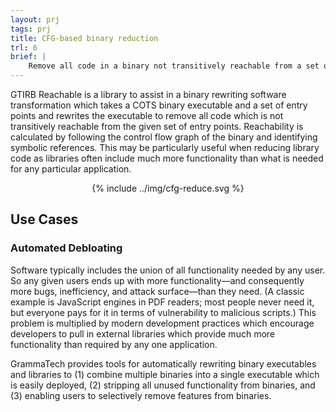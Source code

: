 ```yaml
---
layout: prj
tags: prj
title: CFG-based binary reduction
trl: 6
brief: |
    Remove all code in a binary not transitively reachable from a set of entry points.
---
```


GTIRB Reachable is a library to assist in a binary rewriting software transformation
which takes a COTS binary executable and a set of entry points and rewrites the
executable to remove all code which is not transitively reachable from the given
set of entry points.  Reachability is calculated by following the control flow
graph of the binary and identifying symbolic references.  This may be
particularly useful when reducing library code as libraries often include much
more functionality than what is needed for any particular application.

<center class="w3-text-dark-grey gt-smaller-on-small">
  {% include ../img/cfg-reduce.svg %}
</center>

## Use Cases

### Automated Debloating
Software typically includes the union of all functionality needed by
any user.  So any given users ends up with more functionality—and
consequently more bugs, inefficiency, and attack surface—than they
need.  (A classic example is JavaScript engines in PDF readers; most
people never need it, but everyone pays for it in terms of
vulnerability to malicious scripts.) This problem is multiplied by
modern development practices which encourage developers to pull in
external libraries which provide much more functionality than required
by any one application.

GrammaTech provides tools for automatically rewriting binary
executables and libraries to (1) combine multiple binaries into a
single executable which is easily deployed, (2) stripping all unused
functionality from binaries, and (3) enabling users to selectively
remove features from binaries.

